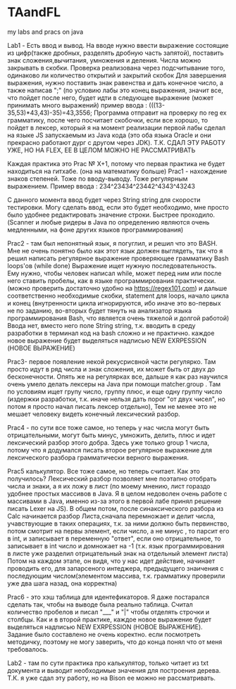 # TAandFL
my labs and pracs on java

Lab1 - Есть ввод и вывод. На вводе нужно ввести выражение состоящие из цифр(также дробных, разделять дробную часть запятой), поставить знак сложения,вычитания, умножения и деления.
Числа можно закрывать в скобки. Проверка реализована через подсчитывание того, одинаково ли количество открытий и закрытий скобок
Для завершения выражения, нужно поставить знак равенства и дать конечное число, а также написав ";" (по условию лабы это конец выражения, значит все, что пойдет после него, будет идти в следующее выражение (может принимать много выражений)
пример ввода : (((13-35,53)*43,43)-35)=43,3556; 
Программа отправит на проверку по reg ex грамматику, после чего посчитает скобочки, если все хорошо, то пойдет в лексер, который я на момент реализации первой лабы сделал на языке JS запускаемым из Java кода (это оба языка Oracle и они прекрасно работают дург с другом через JDK).
Т.К. СДАЛ ЭТУ РАБОТУ УЖЕ, НО НА FLEX, ЕЕ В ЦЕЛОМ МОЖНО НЕ РАССМАТРИВАТЬ

Каждая практика это Prac № X+1, потому что первая практика не будет находиться на гитхабе. (она на математику больше)
Prac1 - нахождение знаков степеней. Тоже по вводу-выводу. Тоже регулярным выражением. 
Пример ввода : 234^23434^23442^4343^43243

С данного момента ввод будет через String string для скорости тестировки. Могу сделать ввод, если это будет необходимо, мне 
просто было удобнее редактировать значение строки. Быстрее проходило.(Scanner и любые ридеры в Java по определению являются очень
медленными, на фоне других языков программирования)

Prac2 - там был непонятный язык, я погуглил, и решил что это BASH. Мне не очень понятно было как этот язык должен выглядеть,
так что я решил написать регулярное выражение проверяющее грамматику Bash loops'ов (while done) Выражение ищет нужную
последовательность. Ему нужно, чтобы человек написал while, может перед ним или после него ставить пробелы, как в языке
программирования практически. (можно проверить достаточно удобно на https://regex101.com) и дальше соответственно необходимые скобки, statement для loops, начало цикла и конец (внутренности цикла игнорируются, ибо иначе это во-первых не по заданию, во-вторых будет тянуть на анализатор языка программирования Bash, что
является очень тяжелой и долгой работой) 
Ввода нет, вместо него поле String string, т.к. вводить в среду разработки в терминал код на bash сложно 
и не практично. каждое новое выражение будет выделяться надписью NEW EXRPESSION (НОВОЕ ВЫРАЖЕНИЕ)

Prac3- первое появление некой рекусрисвной части регулярко. Там просто идут в ряд числа и знак сложения, их может быть от 
двух до бесконечности. Опять же на регулярках все, дальше я как раз научился очень умело делать лексеры на Java при помощи
matcher.group . Там по условиям ищет групу число, группу плюс, и еще одну группу число (издержки разработки, т.к. иначе нельзя 
дать порог "от двух чисел", но потом я просто начал писать лексер отдельно), Тем не менее это не мешает человеку видеть конечный лексический разбор.

Prac4 - по сути все тоже самое, но теперь у нас числа могут быть отрицательными, могут быть минус, умножить, делить, плюс
и идет лексический разбор этого добра. Здесь уже только group 1 числа, потому что я додумался писать второе регулярное выражение
для лексического разбора грамматически верного выражения. 

Prac5 калькулятор. Все тоже самое, но теперь считает. Как это получилось? Лексический разбор позволяет мне поэтапно отобрать
числа и знаки, а я их ложу в лист (по моему мнению, лист гораздо удобнее простых массивов в Java. Я в целом недоволен очень работе
с массивами в Java, именно из-за этого в первой лабе принял решение писать Lexer на JS). В общем потом, после синаксического разбора
из Calc начинается разбор Листа,сначала перемножает и делит числа, учавствующие в таких операциях, т.к. за ними должно быть первинство, потом смотрит на первы элемент, если число, а не минус , то парсит его в int, и записывает в переменную "ответ", если оно отрицательное, то записывает в int число и домножает на -1 (т.к. язык программирования в листе уже разделил отрицательный знак на отдельный элемент листа) Потом на каждом этапе, он видя, что у нас идет действие, начинает проводить его, для запарсеного интеджера, предыдущего знаичения с последующим числом(элементом массива, т.к. грамматику проверили уже два шага назад, она корректна)

Prac6 -  это хэш таблица для идентефикаторов. Я даже постарался сделать так, чтобы на выводе была реально таблица.
Считал количество пробелов и писал "___" и "|" чтобы отделять строчки и столбцы. Как и в второй практике, каждое новое выражение будет
выделяться надписью NEW EXRPESSION (НОВОЕ ВЫРАЖЕНИЕ). Задание было составлено не очень коректно. если посмотреть методичку, поэтому не могу заверить, что до конца понял что от меня требовалось.

Lab2 - там по сути практика про калькулятор, только читает из txt документа и выводит необходимые значения для построения дерева. 
Т.К. я уже сдал эту работу, но на Bison ее можно не рассматривать.
